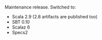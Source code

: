 Maintenance release. Switched to:

* Scala 2.9 (2.8 artifacts are published too)
* SBT 0.10
* Scalaz 6
* Specs2


